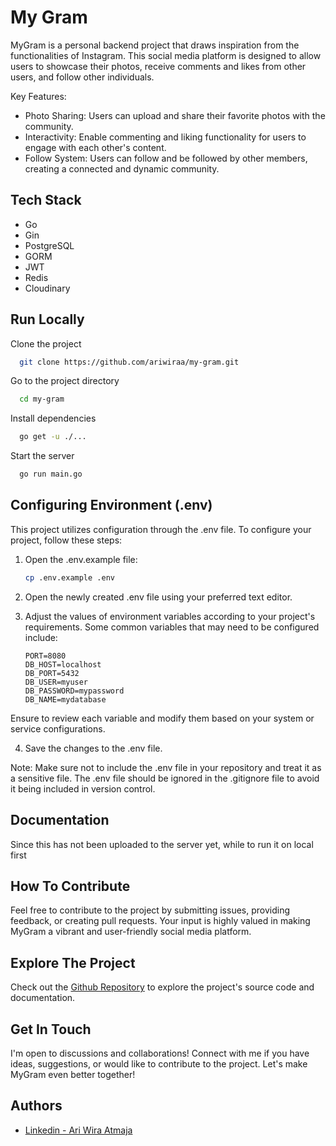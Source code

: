 # My Gram

MyGram is a personal backend project that draws inspiration from the functionalities of Instagram. This social media platform is designed to allow users to showcase their photos, receive comments and likes from other users, and follow other individuals.

Key Features:

- Photo Sharing: Users can upload and share their favorite photos with the community.
- Interactivity: Enable commenting and liking functionality for users to engage with each other's content.
- Follow System: Users can follow and be followed by other members, creating a connected and dynamic community.

## Tech Stack

- Go
- Gin
- PostgreSQL
- GORM
- JWT
- Redis
- Cloudinary

## Run Locally

Clone the project

```bash
  git clone https://github.com/ariwiraa/my-gram.git
```

Go to the project directory

```bash
  cd my-gram
```

Install dependencies

```bash
  go get -u ./...
```

Start the server

```bash
  go run main.go
```

## Configuring Environment (.env)

This project utilizes configuration through the .env file. To configure your project, follow these steps:

1. Open the .env.example file:

   ```bash
   cp .env.example .env
   ```

2. Open the newly created .env file using your preferred text editor.

3. Adjust the values of environment variables according to your project's requirements. Some common variables that may need to be configured include:

   ```env
   PORT=8080
   DB_HOST=localhost
   DB_PORT=5432
   DB_USER=myuser
   DB_PASSWORD=mypassword
   DB_NAME=mydatabase
   ```

Ensure to review each variable and modify them based on your system or service configurations.

4. Save the changes to the .env file.

Note: Make sure not to include the .env file in your repository and treat it as a sensitive file. The .env file should be ignored in the .gitignore file to avoid it being included in version control.

## Documentation

Since this has not been uploaded to the server yet, while to run it on local first

## How To Contribute

Feel free to contribute to the project by submitting issues, providing feedback, or creating pull requests. Your input is highly valued in making MyGram a vibrant and user-friendly social media platform.

## Explore The Project

Check out the [Github Repository](github.com/ariwiraa/mygram) to explore the project's source code and documentation.

## Get In Touch

I'm open to discussions and collaborations! Connect with me if you have ideas, suggestions, or would like to contribute to the project. Let's make MyGram even better together!

## Authors

- [Linkedin - Ari Wira Atmaja](linkedin.com/in/ari-wira-atmaja)

